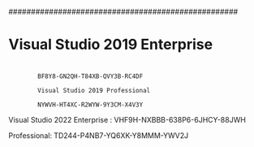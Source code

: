 ###################################################
#                                                 #
#                                                 #
#           Visual Studio 2019 Enterprise         #
#                                                 #
#                                                 #           
            BF8Y8-GN2QH-T84XB-QVY3B-RC4DF

            Visual Studio 2019 Professional
            
            NYWVH-HT4XC-R2WYW-9Y3CM-X4V3Y

Visual Studio 2022
Enterprise :
VHF9H-NXBBB-638P6-6JHCY-88JWH

Professional:
TD244-P4NB7-YQ6XK-Y8MMM-YWV2J
